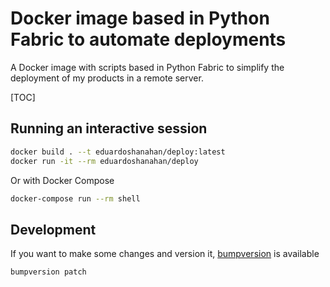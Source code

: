 # Docker image based in Python Fabric to automate deployments

A Docker image with scripts based in Python Fabric to simplify the deployment of my products in a remote server.

[TOC]

## Running an interactive session

```bash
docker build . --t eduardoshanahan/deploy:latest
docker run -it --rm eduardoshanahan/deploy
```

Or with Docker Compose

```bash
docker-compose run --rm shell
```

## Development

If you want to make some changes and version it, [bumpversion](https://pypi.python.org/pypi/bumpversion) is available

```bash
bumpversion patch
```
